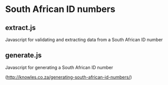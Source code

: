 # South African ID numbers
## extract.js
 Javascript for validating and extracting data from a South African ID number
## generate.js
 Javascript for generating a South African ID number
 
(http://knowles.co.za/generating-south-african-id-numbers/)
